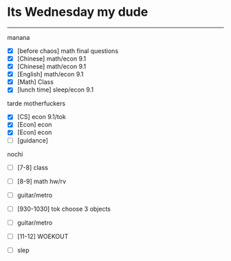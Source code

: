 # Its Wednesday my dude
---
manana
- [x] [before chaos] math final questions
- [x] [Chinese] math/econ 9.1
- [x] [Chinese] math/econ 9.1
- [x] [English] math/econ 9.1
- [x] [Math] Class
- [x] [lunch time] sleep/econ 9.1

tarde motherfuckers
- [x] [CS] econ 9.1/tok
- [x] [Econ] econ
- [x] [Econ] econ
- [ ] [guidance] 

nochi
- [ ] [7-8] class
- [ ] [8-9] math hw/rv
- [ ] guitar/metro
- [ ] [930-1030] tok choose 3 objects
- [ ] guitar/metro
- [ ] [11-12] WOEKOUT
- [ ] slep


